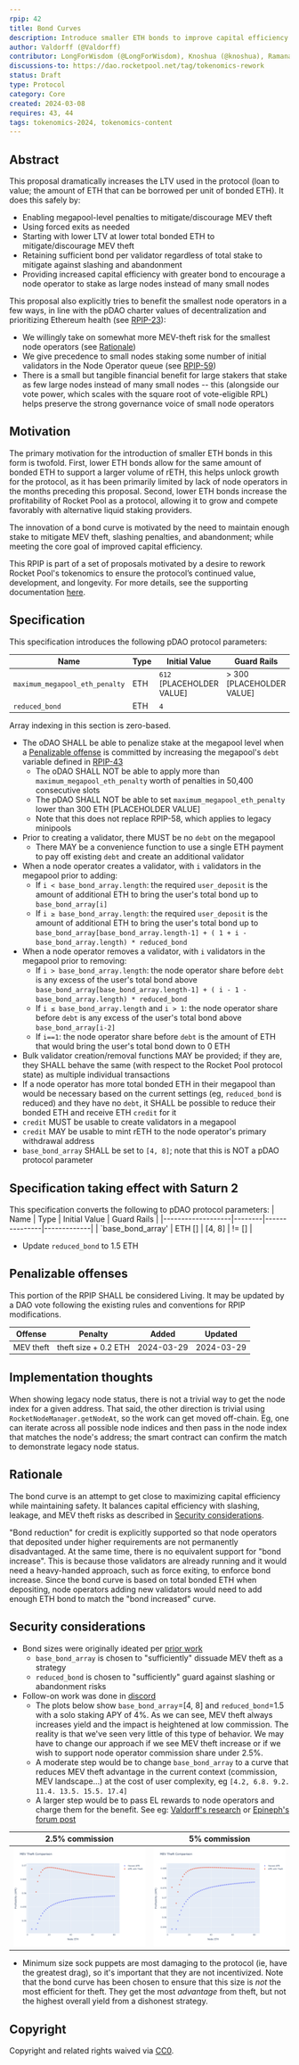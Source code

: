 ```yaml
---
rpip: 42
title: Bond Curves
description: Introduce smaller ETH bonds to improve capital efficiency for node operators while maintaining the security of the Rocket Pool protocol.
author: Valdorff (@Valdorff)
contributor: LongForWisdom (@LongForWisdom), Knoshua (@knoshua), Ramana (@xrchz), Patches (@jshufro), Sckuzzle (@sckuzzle), Samus (@orangesamus)
discussions-to: https://dao.rocketpool.net/tag/tokenomics-rework
status: Draft
type: Protocol
category: Core
created: 2024-03-08
requires: 43, 44
tags: tokenomics-2024, tokenomics-content
---
```


## Abstract
This proposal dramatically increases the LTV used in the protocol (loan to value; the amount of ETH that can be borrowed per unit of bonded ETH). It does this safely by:
- Enabling megapool-level penalties to mitigate/discourage MEV theft
- Using forced exits as needed
- Starting with lower LTV at lower total bonded ETH to mitigate/discourage MEV theft
- Retaining sufficient bond per validator regardless of total stake to mitigate against slashing and abandonment
- Providing increased capital efficiency with greater bond to encourage a node operator to stake as large nodes instead of many small nodes

This proposal also explicitly tries to benefit the smallest node operators in a few ways, in line with the pDAO charter values of decentralization and prioritizing Ethereum health (see [RPIP-23](./RPIP-23.md)):
- We willingly take on somewhat more MEV-theft risk for the smallest node operators (see [Rationale](#rationale))
- We give precedence to small nodes staking some number of initial validators in the Node Operator queue (see [RPIP-59](./RPIP-59.md))
- There is a small but tangible financial benefit for large stakers that stake as few large nodes instead of many small nodes -- this (alongside our vote power, which scales with the square root of vote-eligible RPL) helps preserve the strong governance voice of small node operators

## Motivation

The primary motivation for the introduction of smaller ETH bonds in this form is twofold. First, lower ETH bonds allow for the same amount of bonded ETH to support a larger volume of rETH, this helps unlock growth for the protocol, as it has been primarily limited by lack of node operators in the months preceding this proposal. Second, lower ETH bonds increase the profitability of Rocket Pool as a protocol, allowing it to grow and compete favorably with alternative liquid staking providers.

The innovation of a bond curve is motivated by the need to maintain enough stake to mitigate MEV theft, slashing penalties, and abandonment; while meeting the core goal of improved capital efficiency.

This RPIP is part of a set of proposals motivated by a desire to rework Rocket Pool's tokenomics to ensure the protocol’s continued value, development, and longevity. For more details, see the supporting documentation [here](../tokenomics-explainers/001-why-rework.md).

## Specification
This specification introduces the following pDAO protocol parameters:

| Name                           | Type | Initial Value             | Guard Rails               |
|--------------------------------|------|---------------------------|---------------------------|
| `maximum_megapool_eth_penalty` | ETH  | `612` [PLACEHOLDER VALUE] | > 300 [PLACEHOLDER VALUE] |
| `reduced_bond`                 | ETH  | `4`                       |                           |

Array indexing in this section is zero-based.

- The oDAO SHALL be able to penalize stake at the megapool level when a [Penalizable offense](#penalizable-offenses) is committed by increasing the megapool's `debt` variable defined in [RPIP-43](./RPIP-43.md/#debt-variable)
  - The oDAO SHALL NOT be able to apply more than `maximum_megapool_eth_penalty` worth of penalties in 50,400 consecutive slots
  - The pDAO SHALL NOT be able to set `maximum_megapool_eth_penalty` lower than 300 ETH [PLACEHOLDER VALUE]
  - Note that this does not replace RPIP-58, which applies to legacy minipools
- Prior to creating a validator, there MUST be no `debt` on the megapool
  - There MAY be a convenience function to use a single ETH payment to pay off existing `debt` and create an additional validator
- When a node operator creates a validator, with `i` validators in the megapool prior to adding: 
  - If `i < base_bond_array.length`: the required `user_deposit` is the amount of additional ETH to bring the user's total bond up to `base_bond_array[i]`
  - If `i ≥ base_bond_array.length`: the required `user_deposit` is the amount of additional ETH to bring the user's total bond up to `base_bond_array[base_bond_array.length-1] + ( 1 + i - base_bond_array.length) * reduced_bond`
- When a node operator removes a validator, with `i` validators in the megapool prior to removing:
  - If `i > base_bond_array.length`: the node operator share before `debt` is any excess of the user's total bond above `base_bond_array[base_bond_array.length-1] + ( i - 1 - base_bond_array.length) * reduced_bond`
  - If `i ≤ base_bond_array.length` and `i > 1`: the node operator share before `debt` is any excess of the user's total bond above `base_bond_array[i-2]`
  - If `i==1`: the node operator share before `debt` is the amount of ETH that would bring the user's total bond down to 0 ETH
- Bulk validator creation/removal functions MAY be provided; if they are, they SHALL behave the same (with respect to the Rocket Pool protocol state) as multiple individual transactions
- If a node operator has more total bonded ETH in their megapool than would be necessary based on the current settings (eg, `reduced_bond` is reduced) and they have no `debt`, it SHALL be possible to reduce their bonded ETH and receive ETH `credit` for it
- `credit` MUST be usable to create validators in a megapool
- `credit` MAY be usable to mint rETH to the node operator's primary withdrawal address
- `base_bond_array` SHALL be set to `[4, 8]`; note that this is NOT a pDAO protocol parameter



## Specification taking effect with Saturn 2
This specification converts the following to pDAO protocol parameters:
| Name              | Type   | Initial Value | Guard Rails |
|-------------------|--------|---------------|-------------|
| `base_bond_array' | ETH [] | [4, 8]        | != []       |

- Update `reduced_bond` to 1.5 ETH

## Penalizable offenses
This portion of the RPIP SHALL be considered Living. It may be updated by a DAO vote following the existing rules and conventions for RPIP modifications.

| Offense   | Penalty              | Added      | Updated    |
|-----------|----------------------|------------|------------|
| MEV theft | theft size + 0.2 ETH | 2024-03-29 | 2024-03-29 |

## Implementation thoughts
When showing legacy node status, there is not a trivial way to get the node index for a given address. That said, the other direction is trivial using `RocketNodeManager.getNodeAt`, so the work can get moved off-chain. Eg, one can iterate across all possible node indices and then pass in the node index that matches the node's address; the smart contract can confirm the match to demonstrate legacy node status.

## Rationale
The bond curve is an attempt to get close to maximizing capital efficiency while maintaining safety. It balances capital efficiency with slashing, leakage, and MEV theft risks as described in [Security considerations](#security-considerations). 

"Bond reduction" for credit is explicitly supported so that node operators that deposited under higher requirements are not permanently disadvantaged. At the same time, there is no equivalent support for "bond increase". This is because those validators are already running and it would need a heavy-handed approach, such as force exiting, to enforce bond increase. Since the bond curve is based on total bonded ETH when depositing, node operators adding new validators would need to add enough ETH bond to match the "bond increased" curve.

## Security considerations
- Bond sizes were originally ideated per [prior work](../assets/rpip-42/bond_curves.md)
  - `base_bond_array` is chosen to "sufficiently" dissuade MEV theft as a strategy
  - `reduced_bond` is chosen to "sufficiently" guard against slashing or abandonment risks
- Follow-on work was done in [discord](https://discord.com/channels/405159462932971535/1228753782402318427/1228914436924772352)
  - The plots below show `base_bond_array`=[4, 8] and `reduced_bond`=1.5 with a solo staking APY of 4%. As we can see, MEV theft always increases yield and the impact is heightened at low commission. The reality is that we've seen very little of this type of behavior. We may have to change our approach if we see MEV theft increase or if we wish to support node operator commission share under 2.5%.
  - A moderate step would be to change `base_bond_array` to a curve that reduces MEV theft advantage in the current context (commission, MEV landscape...) at the cost of user complexity, eg `[4.2, 6.8. 9.2. 11.4. 13.5. 15.5. 17.4]`
  - A larger step would be to pass EL rewards to node operators and charge them for the benefit. See eg: [Valdorff's research](https://github.com/Valdorff/rp-thoughts/tree/main/leb_safety#negative-commission-aka-assign-execution-layer-rewards-to-nos) or [Epineph's forum post](https://dao.rocketpool.net/t/reimagining-large-block-theft/2146)
  
| 2.5% commission                                 | 5% commission                                |
|-------------------------------------------------|----------------------------------------------|
| ![img.png](../assets/rpip-42/theft_2.5pct.png)  | ![img.png](../assets/rpip-42/theft_5pct.png) |

- Minimum size sock puppets are most damaging to the protocol (ie, have the greatest drag), so it's important that they are not incentivized. Note that the bond curve has been chosen to ensure that this size is _not_ the most efficient for theft. They get the most _advantage_ from theft, but not the highest overall yield from a dishonest strategy.



## Copyright
Copyright and related rights waived via [CC0](https://creativecommons.org/publicdomain/zero/1.0/).
